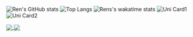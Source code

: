 ![Ren's GitHub stats](https://github-readme-stats.vercel.app/api?username=anuraghazra&show_icons=true&theme=radical)
![Top Langs](https://github-readme-stats.vercel.app/api/top-langs/?username=anuraghazra&langs_count=4&theme=radical)
![Rens's wakatime stats](https://github-readme-stats.vercel.app/api/wakatime?username=RenatoMartins21&theme=radical)
![Uni Card1](https://github-readme-stats.vercel.app/api/pin/?username=BNU-CO452&repo=bluej-apps21-Renato-Martins&theme=radical)
![Uni Card2](https://github-readme-stats.vercel.app/api/pin/?username=BNU-CO452&repo=github-fundamentals-CyberSoldierUK&theme=radical)




<a href="https://github.com/anuraghazra/github-readme-stats">
  <img align="center" src="https://github-readme-stats.vercel.app/api/pin/?username=BNU-CO452&repo=bluej-apps21-Renato-Martins&theme=radical" />
</a>
<a href="https://github.com/anuraghazra/convoychat">
  <img align="center" src="https://github-readme-stats.vercel.app/api/pin/?username=BNU-CO452&repo=github-fundamentals-CyberSoldierUK&theme=radical" />
</a>


<!--
**RenatoMartins21/RenatoMartins21** is a ✨ _special_ ✨ repository because its `README.md` (this file) appears on your GitHub profile.

Here are some ideas to get you started:

- 🔭 I’m currently working on ...
- 🌱 I’m currently learning ...
- 👯 I’m looking to collaborate on ...
- 🤔 I’m looking for help with ...
- 💬 Ask me about ...
- 📫 How to reach me: ...
- 😄 Pronouns: ...
- ⚡ Fun fact: ...
-->
